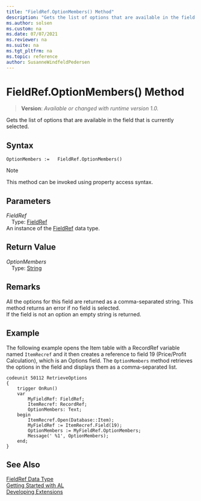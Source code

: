```yaml
---
title: "FieldRef.OptionMembers() Method"
description: "Gets the list of options that are available in the field that is currently selected."
ms.author: solsen
ms.custom: na
ms.date: 07/07/2021
ms.reviewer: na
ms.suite: na
ms.tgt_pltfrm: na
ms.topic: reference
author: SusanneWindfeldPedersen
---
```

[//]: # (START>DO_NOT_EDIT)
[//]: # (IMPORTANT:Do not edit any of the content between here and the END>DO_NOT_EDIT.)
[//]: # (Any modifications should be made in the .xml files in the ModernDev repo.)
# FieldRef.OptionMembers() Method
> **Version**: _Available or changed with runtime version 1.0._

Gets the list of options that are available in the field that is currently selected.


## Syntax
```AL
OptionMembers :=   FieldRef.OptionMembers()
```
> [!NOTE]
> This method can be invoked using property access syntax.

## Parameters
*FieldRef*  
&emsp;Type: [FieldRef](fieldref-data-type.md)  
An instance of the [FieldRef](fieldref-data-type.md) data type.  

## Return Value
*OptionMembers*  
&emsp;Type: [String](/dynamics365/business-central/dev-itpro/developer/methods-auto/text/text-data-type)  



[//]: # (IMPORTANT: END>DO_NOT_EDIT)

## Remarks

All the options for this field are returned as a comma-separated string. This method returns an error if no field is selected.  
If the field is not an option an empty string is returned.
  
## Example

The following example opens the Item table with a RecordRef variable named `ItemRecref` and it then creates a reference to field 19 \(Price/Profit Calculation\), which is an Options field. The `OptionMembers` method retrieves the options in the field and displays them as a comma-separated list.

```al
codeunit 50112 RetrieveOptions
{
    trigger OnRun()
    var
        MyFieldRef: FieldRef;
        ItemRecref: RecordRef;
        OptionMembers: Text;
    begin
        ItemRecref.Open(Database::Item);
        MyFieldRef := ItemRecref.Field(19);
        OptionMembers := MyFieldRef.OptionMembers;
        Message(' %1', OptionMembers);
    end;
}
```

## See Also
[FieldRef Data Type](fieldref-data-type.md)  
[Getting Started with AL](../../devenv-get-started.md)  
[Developing Extensions](../../devenv-dev-overview.md)